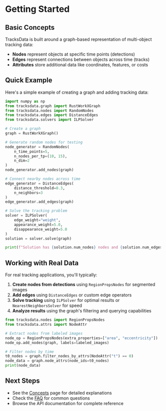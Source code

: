 # Getting Started

## Basic Concepts

TracksData is built around a graph-based representation of multi-object tracking data:

- **Nodes** represent objects at specific time points (detections)
- **Edges** represent connections between objects across time (tracks)
- **Attributes** store additional data like coordinates, features, or costs

## Quick Example

Here's a simple example of creating a graph and adding tracking data:

```python
import numpy as np
from tracksdata.graph import RustWorkXGraph
from tracksdata.nodes import RandomNodes
from tracksdata.edges import DistanceEdges
from tracksdata.solvers import ILPSolver

# Create a graph
graph = RustWorkXGraph()

# Generate random nodes for testing
node_generator = RandomNodes(
    n_time_points=5,
    n_nodes_per_tp=(10, 15),
    n_dim=2
)
node_generator.add_nodes(graph)

# Connect nearby nodes across time
edge_generator = DistanceEdges(
    distance_threshold=0.3,
    n_neighbors=3
)
edge_generator.add_edges(graph)

# Solve the tracking problem
solver = ILPSolver(
    edge_weight="weight",
    appearance_weight=5.0,
    disappearance_weight=5.0
)
solution = solver.solve(graph)

print(f"Solution has {solution.num_nodes} nodes and {solution.num_edges} edges")
```

## Working with Real Data

For real tracking applications, you'll typically:

1. **Create nodes from detections** using `RegionPropsNodes` for segmented images
2. **Add edges** using `DistanceEdges` or custom edge operators
3. **Solve tracking** using `ILPSolver` for optimal results or `NearestNeighborsSolver` for speed
4. **Analyze results** using the graph's filtering and querying capabilities

```python
from tracksdata.nodes import RegionPropsNodes
from tracksdata.attrs import NodeAttr

# Extract nodes from labeled images
node_op = RegionPropsNodes(extra_properties=["area", "eccentricity"])
node_op.add_nodes(graph, labels=labeled_images)

# Filter nodes by time
t0_nodes = graph.filter_nodes_by_attrs(NodeAttr("t") == 0)
node_data = graph.node_attrs(node_ids=t0_nodes)
print(node_data)
```

## Next Steps

- See the [Concepts](concepts.md) page for detailed explanations
- Check the [FAQ](faq.md) for common questions
- Browse the API documentation for complete reference
